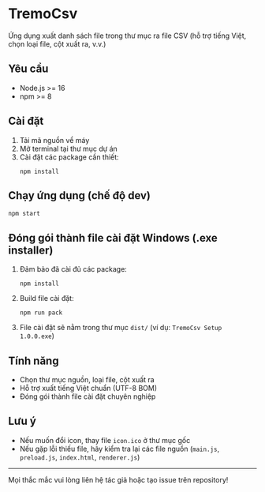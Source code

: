 # TremoCsv

Ứng dụng xuất danh sách file trong thư mục ra file CSV (hỗ trợ tiếng Việt, chọn loại file, cột xuất ra, v.v.)

## Yêu cầu
- Node.js >= 16
- npm >= 8

## Cài đặt
1. Tải mã nguồn về máy
2. Mở terminal tại thư mục dự án
3. Cài đặt các package cần thiết:
   ```
   npm install
   ```

## Chạy ứng dụng (chế độ dev)
```
npm start
```

## Đóng gói thành file cài đặt Windows (.exe installer)
1. Đảm bảo đã cài đủ các package:
   ```
   npm install
   ```
2. Build file cài đặt:
   ```
   npm run pack
   ```
3. File cài đặt sẽ nằm trong thư mục `dist/` (ví dụ: `TremoCsv Setup 1.0.0.exe`)

## Tính năng
- Chọn thư mục nguồn, loại file, cột xuất ra
- Hỗ trợ xuất tiếng Việt chuẩn (UTF-8 BOM)
- Đóng gói thành file cài đặt chuyên nghiệp

## Lưu ý
- Nếu muốn đổi icon, thay file `icon.ico` ở thư mục gốc
- Nếu gặp lỗi thiếu file, hãy kiểm tra lại các file nguồn (`main.js`, `preload.js`, `index.html`, `renderer.js`)

---
Mọi thắc mắc vui lòng liên hệ tác giả hoặc tạo issue trên repository! 